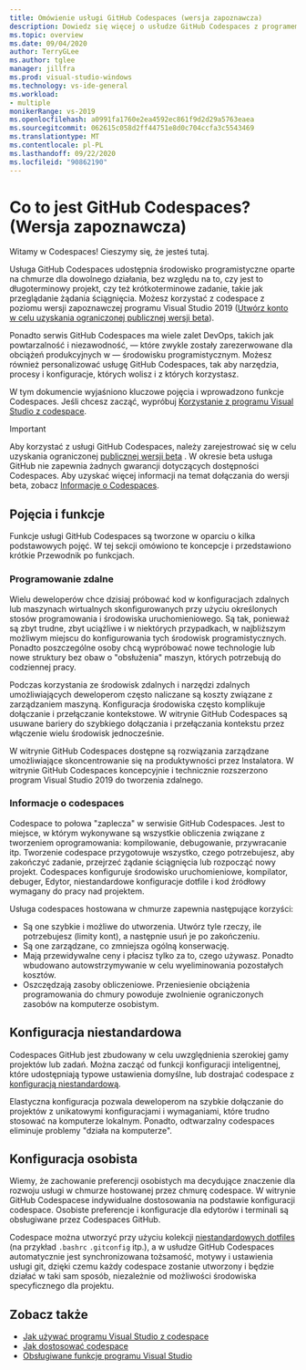 ```yaml
---
title: Omówienie usługi GitHub Codespaces (wersja zapoznawcza)
description: Dowiedz się więcej o usłudze GitHub Codespaces z programem Visual Studio oraz o tym, jak można zwiększyć środowisko programistyczne w chmurze.
ms.topic: overview
ms.date: 09/04/2020
author: TerryGLee
ms.author: tglee
manager: jillfra
ms.prod: visual-studio-windows
ms.technology: vs-ide-general
ms.workload:
- multiple
monikerRange: vs-2019
ms.openlocfilehash: a0991fa1760e2ea4592ec861f9d2d29a5763eaea
ms.sourcegitcommit: 062615c058d2ff44751e8d0c704ccfa3c5543469
ms.translationtype: MT
ms.contentlocale: pl-PL
ms.lasthandoff: 09/22/2020
ms.locfileid: "90862190"
---
```

# <a name="what-is-github-codespaces-preview"></a>Co to jest GitHub Codespaces? (Wersja zapoznawcza)

Witamy w Codespaces! Cieszymy się, że jesteś tutaj.

Usługa GitHub Codespaces udostępnia środowisko programistyczne oparte na chmurze dla dowolnego działania, bez względu na to, czy jest to długoterminowy projekt, czy też krótkoterminowe zadanie, takie jak przeglądanie żądania ściągnięcia. Możesz korzystać z codespace z poziomu wersji zapoznawczej programu Visual Studio 2019 ([Utwórz konto w celu uzyskania ograniczonej publicznej wersji beta](https://github.com/features/codespaces/signup)).

Ponadto serwis GitHub Codespaces ma wiele zalet DevOps, takich jak powtarzalność i niezawodność, &mdash; które zwykle zostały zarezerwowane dla obciążeń produkcyjnych w &mdash; środowisku programistycznym. Możesz również personalizować usługę GitHub Codespaces, tak aby narzędzia, procesy i konfiguracje, których wolisz i z których korzystasz.

W tym dokumencie wyjaśniono kluczowe pojęcia i wprowadzono funkcje Codespaces. Jeśli chcesz zacząć, wypróbuj [Korzystanie z programu Visual Studio z codespace](use-visual-studio-with-codespaces.md).

> [!IMPORTANT]
> Aby korzystać z usługi GitHub Codespaces, należy zarejestrować się w celu uzyskania ograniczonej [publicznej wersji beta](https://github.com/features/codespaces/signup) . W okresie beta usługa GitHub nie zapewnia żadnych gwarancji dotyczących dostępności Codespaces. Aby uzyskać więcej informacji na temat dołączania do wersji beta, zobacz [Informacje o Codespaces](https://docs.github.com/github/developing-online-with-codespaces/about-codespaces#joining-the-beta).

## <a name="concepts-and-features"></a>Pojęcia i funkcje

Funkcje usługi GitHub Codespaces są tworzone w oparciu o kilka podstawowych pojęć. W tej sekcji omówiono te koncepcje i przedstawiono krótkie Przewodnik po funkcjach.

### <a name="remote-development"></a>Programowanie zdalne

Wielu deweloperów chce dzisiaj próbować kod w konfiguracjach zdalnych lub maszynach wirtualnych skonfigurowanych przy użyciu określonych stosów programowania i środowiska uruchomieniowego. Są tak, ponieważ są zbyt trudne, zbyt uciążliwe i w niektórych przypadkach, w najbliższym możliwym miejscu do konfigurowania tych środowisk programistycznych. Ponadto poszczególne osoby chcą wypróbować nowe technologie lub nowe struktury bez obaw o "obsłużenia" maszyn, których potrzebują do codziennej pracy.

Podczas korzystania ze środowisk zdalnych i narzędzi zdalnych umożliwiających deweloperom często naliczane są koszty związane z zarządzaniem maszyną. Konfiguracja środowiska często komplikuje dołączanie i przełączanie kontekstowe. W witrynie GitHub Codespaces są usuwane bariery do szybkiego dołączania i przełączania kontekstu przez włączenie wielu środowisk jednocześnie. 

W witrynie GitHub Codespaces dostępne są rozwiązania zarządzane umożliwiające skoncentrowanie się na produktywności przez Instalatora. W witrynie GitHub Codespaces koncepcyjnie i technicznie rozszerzono program Visual Studio 2019 do tworzenia zdalnego. 

### <a name="about-codespaces"></a>Informacje o codespaces

Codespace to połowa "zaplecza" w serwisie GitHub Codespaces. Jest to miejsce, w którym wykonywane są wszystkie obliczenia związane z tworzeniem oprogramowania: kompilowanie, debugowanie, przywracanie itp. Tworzenie codespace przygotowuje wszystko, czego potrzebujesz, aby zakończyć zadanie, przejrzeć żądanie ściągnięcia lub rozpocząć nowy projekt. Codespaces konfiguruje środowisko uruchomieniowe, kompilator, debuger, Edytor, niestandardowe konfiguracje dotfile i kod źródłowy wymagany do pracy nad projektem.

Usługa codespaces hostowana w chmurze zapewnia następujące korzyści:

- Są one szybkie i możliwe do utworzenia. Utwórz tyle rzeczy, ile potrzebujesz (limity kont), a następnie usuń je po zakończeniu.
- Są one zarządzane, co zmniejsza ogólną konserwację.
- Mają przewidywalne ceny i płacisz tylko za to, czego używasz. Ponadto wbudowano autowstrzymywanie w celu wyeliminowania pozostałych kosztów.
- Oszczędzają zasoby obliczeniowe. Przeniesienie obciążenia programowania do chmury powoduje zwolnienie ograniczonych zasobów na komputerze osobistym.

## <a name="custom-configuration"></a>Konfiguracja niestandardowa

Codespaces GitHub jest zbudowany w celu uwzględnienia szerokiej gamy projektów lub zadań. Można zacząć od funkcji konfiguracji inteligentnej, które udostępniają typowe ustawienia domyślne, lub dostrajać codespace z [konfiguracją niestandardową](customize-codespaces.md).

Elastyczna konfiguracja pozwala deweloperom na szybkie dołączanie do projektów z unikatowymi konfiguracjami i wymaganiami, które trudno stosować na komputerze lokalnym. Ponadto, odtwarzalny codespaces eliminuje problemy "działa na komputerze".

## <a name="personal-configuration"></a>Konfiguracja osobista

Wiemy, że zachowanie preferencji osobistych ma decydujące znaczenie dla rozwoju usługi w chmurze hostowanej przez chmurę codespace. W witrynie GitHub Codespacese indywidualne dostosowania na podstawie konfiguracji codespace. Osobiste preferencje i konfiguracje dla edytorów i terminali są obsługiwane przez Codespaces GitHub.

Codespace można utworzyć przy użyciu kolekcji [niestandardowych dotfiles](https://docs.github.com/github/developing-online-with-codespaces/personalizing-codespaces-for-your-account) (na przykład `.bashrc` `.gitconfig` itp.), a w usłudze GitHub Codespaces automatycznie jest synchronizowana tożsamość, motywy i ustawienia usługi git, dzięki czemu każdy codespace zostanie utworzony i będzie działać w taki sam sposób, niezależnie od możliwości środowiska specyficznego dla projektu.

## <a name="see-also"></a>Zobacz także

* [Jak używać programu Visual Studio z codespace](use-visual-studio-with-codespaces.md)
* [Jak dostosować codespace](customize-codespaces.md)
* [Obsługiwane funkcje programu Visual Studio](supported-features-codespaces.md)
